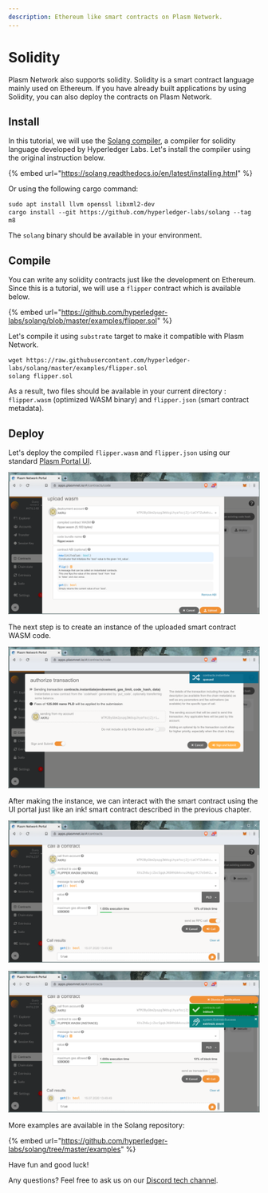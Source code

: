 ```yaml
---
description: Ethereum like smart contracts on Plasm Network.
---
```


# Solidity

Plasm Network also supports solidity. Solidity is a smart contract language mainly used on Ethereum. If you have already built applications by using Solidity, you can also deploy the contracts on Plasm Network.

## Install

In this tutorial, we will use the [Solang compiler](https://github.com/hyperledger-labs/solang), a compiler for solidity language developed by Hyperledger Labs. Let's install the compiler using the original instruction below.

{% embed url="https://solang.readthedocs.io/en/latest/installing.html" %}

Or using the following cargo command:

```text
sudo apt install llvm openssl libxml2-dev
cargo install --git https://github.com/hyperledger-labs/solang --tag m8
```

The `solang` binary should be available in your environment.

## Compile

You can write any solidity contracts just like the development on Ethereum. Since this is a tutorial, we will use a `flipper` contract which is available below.

{% embed url="https://github.com/hyperledger-labs/solang/blob/master/examples/flipper.sol" %}

Let's compile it using `substrate` target to make it compatible with Plasm Network.

```text
wget https://raw.githubusercontent.com/hyperledger-labs/solang/master/examples/flipper.sol
solang flipper.sol
```

As a result, two files should be available in your current directory : `flipper.wasm` \(optimized WASM binary\) and `flipper.json` \(smart contract metadata\).

## Deploy

Let's deploy the compiled `flipper.wasm` and `flipper.json` using our standard [Plasm Portal UI](https://apps.plasmnet.io).

![Deploy your smart contract WASM code on Dusty Network.](../.gitbook/assets/flipper.png)

The next step is to create an instance of the uploaded smart contract WASM code.

![Sent smart contract instance transaction.](../.gitbook/assets/instance_flipper.png)

After making the instance, we can interact with the smart contract using the UI portal just like an ink! smart contract described in the previous chapter.

![Read data from smart contract using RPC call.](../.gitbook/assets/call_flipper.png)

![Write data into smart contract via a transaction.](../.gitbook/assets/call_flipper2.png)

More examples are available in the Solang repository:

{% embed url="https://github.com/hyperledger-labs/solang/tree/master/examples" %}

Have fun and good luck!

Any questions? Feel free to ask us on our [Discord tech channel](https://discord.com/invite/kH3Njpr).[  
](https://docs.plasmnet.io/workshop-and-tutorial/smart-contract/deploy-your-smart-contract-on-plasm)

